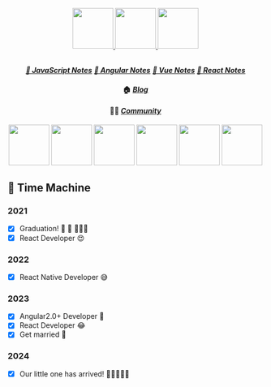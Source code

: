 <div align="center">
  
<br />

<a href="https://github.com/rick-chou/one-piece">
  <img
    height="80"
    width="80"
    alt=""
    src="https://cdn.jsdelivr.net/gh/rick-chou/rick-assets/png/3.png"
  />
   <img
    height="80"
    width="80"
    alt=""
    src="https://cdn.jsdelivr.net/gh/rick-chou/rick-assets/png/27.png"
  />
  <img
    height="80"
    width="80"
    alt=""
    src="https://cdn.jsdelivr.net/gh/rick-chou/rick-assets/png/5.png"
  />
</a>
  
<br />
  
<br />
  
<a href="https://rick-chou.github.io/one-piece-react/rick/blog" target="_black"><strong><i>📒 JavaScript Notes</i></strong></a>
<a href="https://rick-chou.github.io/one-piece-react/rick/blog" target="_black"><strong><i>📒 Angular Notes</strong></i></a>
<a href="https://rick-chou.github.io/one-piece-react/rick/blog" target="_black"><strong><i>📒 Vue Notes</strong></a></i>
<a href="https://rick-chou.github.io/one-piece-react/rick/blog" target="_black"><strong><i>📒 React Notes</strong></a></i>

#### 🏠 <a href="https://rick-chou.github.io/one-piece-react/"><strong><i>Blog</i></strong></a>
  
#### 👨‍💻 <a href="https://juejin.cn/user/1574156383563496"><strong><i>Community</i></strong></a>

</div>

<div align="center">
  <img src="https://cdn.jsdelivr.net/gh/rick-chou/rick-assets/webp/js.webp" width="80" />
  <img src="https://cdn.jsdelivr.net/gh/rick-chou/rick-assets/webp/react.webp" width="80" />
  <img src="https://cdn.jsdelivr.net/gh/rick-chou/rick-assets/webp/vue.webp" width="80" />
  <img src="https://cdn.jsdelivr.net/gh/rick-chou/rick-assets/webp/python.webp" width="80" />
  <img src="https://cdn.jsdelivr.net/gh/rick-chou/rick-assets/webp/github.webp" width="80" />
  <img src="https://cdn.jsdelivr.net/gh/rick-chou/rick-assets/webp/vscode.webp" width="80" />
</div>

## 🌈 Time Machine

### 2021

- [x] Graduation! 🥂 🧱 👷🏿‍♂️
- [x] React Developer 😍

### 2022

- [x] React Native Developer 😅

### 2023

- [x] Angular2.0+ Developer 🤔
- [x] React Developer 😂
- [x] Get married 🥰

### 2024

- [x] Our little one has arrived! 🍼🧑‍🍼👩‍🍼

<!---
rick-chou/rick-chou is a ✨ special ✨ repository because its `README.md` (this file) appears on your GitHub profile.
You can click the Preview link to take a look at your changes.
--->

